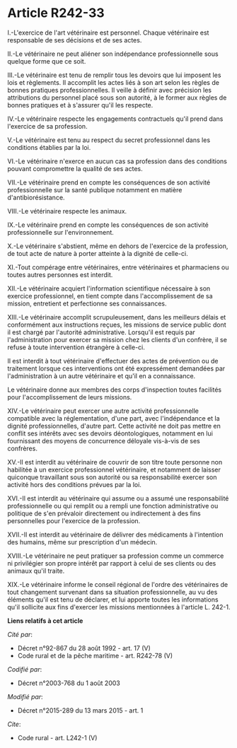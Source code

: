 # Article R242-33

I.-L'exercice de l'art vétérinaire est personnel. Chaque vétérinaire est responsable de ses décisions et de ses actes. 

II.-Le vétérinaire ne peut aliéner son indépendance professionnelle sous quelque forme que ce soit. 

III.-Le vétérinaire est tenu de remplir tous les devoirs que lui imposent les lois et règlements. Il accomplit les actes liés
à son art selon les règles de bonnes pratiques professionnelles. Il veille à définir avec précision les attributions du
personnel placé sous son autorité, à le former aux règles de bonnes pratiques et à s'assurer qu'il les respecte. 

IV.-Le vétérinaire respecte les engagements contractuels qu'il prend dans l'exercice de sa profession. 

V.-Le vétérinaire est tenu au respect du secret professionnel dans les conditions établies par la loi. 

VI.-Le vétérinaire n'exerce en aucun cas sa profession dans des conditions pouvant compromettre la qualité de ses actes. 

VII.-Le vétérinaire prend en compte les conséquences de son activité professionnelle sur la santé publique notamment en
matière d'antibiorésistance. 

VIII.-Le vétérinaire respecte les animaux. 

IX.-Le vétérinaire prend en compte les conséquences de son activité professionnelle sur l'environnement. 

X.-Le vétérinaire s'abstient, même en dehors de l'exercice de la profession, de tout acte de nature à porter atteinte à la
dignité de celle-ci. 

XI.-Tout compérage entre vétérinaires, entre vétérinaires et pharmaciens ou toutes autres personnes est interdit. 

XII.-Le vétérinaire acquiert l'information scientifique nécessaire à son exercice professionnel, en tient compte dans
l'accomplissement de sa mission, entretient et perfectionne ses connaissances. 

XIII.-Le vétérinaire accomplit scrupuleusement, dans les meilleurs délais et conformément aux instructions reçues, les
missions de service public dont il est chargé par l'autorité administrative. Lorsqu'il est requis par l'administration pour
exercer sa mission chez les clients d'un confrère, il se refuse à toute intervention étrangère à celle-ci. 

Il est interdit à tout vétérinaire d'effectuer des actes de prévention ou de traitement lorsque ces interventions ont été
expressément demandées par l'administration à un autre vétérinaire et qu'il en a connaissance. 

Le vétérinaire donne aux membres des corps d'inspection toutes facilités pour l'accomplissement de leurs missions. 

XIV.-Le vétérinaire peut exercer une autre activité professionnelle compatible avec la réglementation, d'une part, avec
l'indépendance et la dignité professionnelles, d'autre part. Cette activité ne doit pas mettre en conflit ses intérêts avec
ses devoirs déontologiques, notamment en lui fournissant des moyens de concurrence déloyale vis-à-vis de ses confrères. 

XV.-Il est interdit au vétérinaire de couvrir de son titre toute personne non habilitée à un exercice professionnel
vétérinaire, et notamment de laisser quiconque travaillant sous son autorité ou sa responsabilité exercer son activité hors
des conditions prévues par la loi. 

XVI.-Il est interdit au vétérinaire qui assume ou a assumé une responsabilité professionnelle ou qui remplit ou a rempli une
fonction administrative ou politique de s'en prévaloir directement ou indirectement à des fins personnelles pour l'exercice
de la profession. 

XVII.-Il est interdit au vétérinaire de délivrer des médicaments à l'intention des humains, même sur prescription d'un
médecin. 

XVIII.-Le vétérinaire ne peut pratiquer sa profession comme un commerce ni privilégier son propre intérêt par rapport à celui
de ses clients ou des animaux qu'il traite. 

XIX.-Le vétérinaire informe le conseil régional de l'ordre des vétérinaires de tout changement survenant dans sa situation
professionnelle, au vu des éléments qu'il est tenu de déclarer, et lui apporte toutes les informations qu'il sollicite aux
fins d'exercer les missions mentionnées à l'article L. 242-1.

**Liens relatifs à cet article**

_Cité par_:

  - Décret n°92-867 du 28 août 1992 - art. 17 (V)
  - Code rural et de la pêche maritime - art. R242-78 (V)

_Codifié par_:

  - Décret n°2003-768 du 1 août 2003

_Modifié par_:

  - Décret n°2015-289 du 13 mars 2015 - art. 1

_Cite_:

  - Code rural - art. L242-1 (V)
